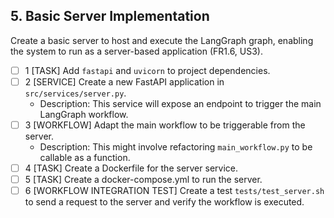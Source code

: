 ## 5. Basic Server Implementation

Create a basic server to host and execute the LangGraph graph, enabling the system to run as a server-based application (FR1.6, US3).

- [ ] 1 [TASK] Add `fastapi` and `uvicorn` to project dependencies.
- [ ] 2 [SERVICE] Create a new FastAPI application in `src/services/server.py`.
    - Description: This service will expose an endpoint to trigger the main LangGraph workflow.
- [ ] 3 [WORKFLOW] Adapt the main workflow to be triggerable from the server.
    - Description: This might involve refactoring `main_workflow.py` to be callable as a function.
- [ ] 4 [TASK] Create a Dockerfile for the server service.
- [ ] 5 [TASK] Create a docker-compose.yml to run the server.
- [ ] 6 [WORKFLOW INTEGRATION TEST] Create a test `tests/test_server.sh` to send a request to the server and verify the workflow is executed. 